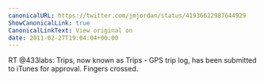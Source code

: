 ```yaml
---
canonicalURL: https://twitter.com/jmjordan/status/41936622987644929
ShowCanonicalLink: true
CanonicalLinkText: View original on
date: 2011-02-27T19:04:04+00:00
---
```

RT @433labs: Trips, now known as Trips - GPS trip log, has been submitted to iTunes for approval. Fingers crossed.
